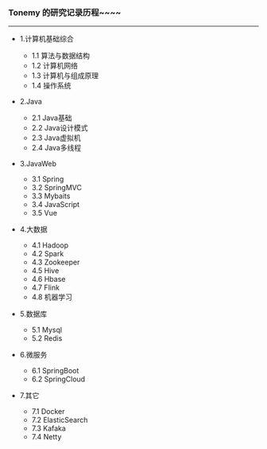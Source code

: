 ### Tonemy 的研究记录历程~~~~

---

- 1.计算机基础综合
    - 1.1 算法与数据结构
    - 1.2 计算机网络
    - 1.3 计算机与组成原理
    - 1.4 操作系统

- 2.Java
    - 2.1  Java基础
    - 2.2  Java设计模式
    - 2.3  Java虚拟机
    - 2.4  Java多线程

- 3.JavaWeb
    - 3.1  Spring
    - 3.2  SpringMVC
    - 3.3  Mybaits
    - 3.4  JavaScript
    - 3.5  Vue

- 4.大数据
    - 4.1 Hadoop
    - 4.2 Spark
    - 4.3 Zookeeper
    - 4.5 Hive
    - 4.6 Hbase
    - 4.7 Flink
    - 4.8 机器学习

- 5.数据库
    - 5.1 Mysql
    - 5.2 Redis

- 6.微服务
    - 6.1 SpringBoot
    - 6.2 SpringCloud

- 7.其它
    - 7.1 Docker
    - 7.2 ElasticSearch
    - 7.3 Kafaka
    - 7.4 Netty
